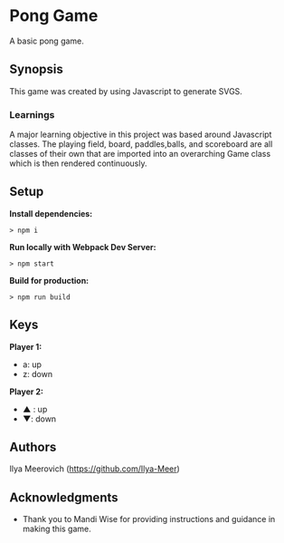 # Pong Game

A basic pong game.

## Synopsis

This game was created by using Javascript to generate SVGS.

### Learnings

A major learning objective in this project was based around Javascript classes. The playing field, board, paddles,balls, and scoreboard are all classes of their own that are imported into an overarching Game class which is then rendered continuously. 

## Setup

**Install dependencies:**

`> npm i`

**Run locally with Webpack Dev Server:**

`> npm start`

**Build for production:**

`> npm run build`

## Keys

**Player 1:**
* a: up
* z: down

**Player 2:**
* ▲ : up
* ▼: down

## Authors

Ilya Meerovich (https://github.com/Ilya-Meer)

## Acknowledgments

* Thank you to Mandi Wise for providing instructions and guidance in making this game. 
